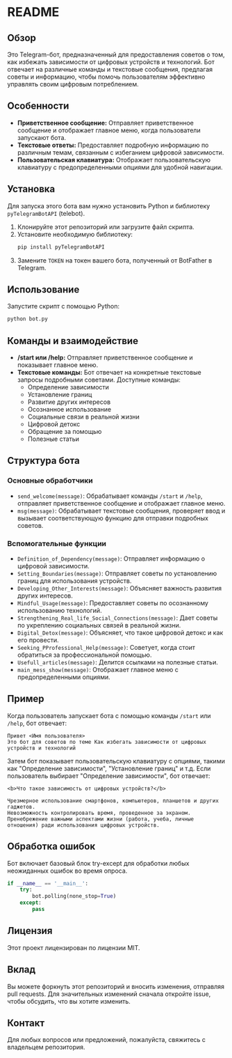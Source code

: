 # README

## Обзор
Это Telegram-бот, предназначенный для предоставления советов о том, как избежать зависимости от цифровых устройств и технологий. Бот отвечает на различные команды и текстовые сообщения, предлагая советы и информацию, чтобы помочь пользователям эффективно управлять своим цифровым потреблением.

## Особенности
- **Приветственное сообщение:** Отправляет приветственное сообщение и отображает главное меню, когда пользователи запускают бота.
- **Текстовые ответы:** Предоставляет подробную информацию по различным темам, связанным с избеганием цифровой зависимости.
- **Пользовательская клавиатура:** Отображает пользовательскую клавиатуру с предопределенными опциями для удобной навигации.

## Установка
Для запуска этого бота вам нужно установить Python и библиотеку `pyTelegramBotAPI` (telebot).

1. Клонируйте этот репозиторий или загрузите файл скрипта.
2. Установите необходимую библиотеку:
   ```bash
   pip install pyTelegramBotAPI
   ```
3. Замените `TOKEN` на токен вашего бота, полученный от BotFather в Telegram.

## Использование
Запустите скрипт с помощью Python:
```bash
python bot.py
```

## Команды и взаимодействие
- **/start или /help:** Отправляет приветственное сообщение и показывает главное меню.
- **Текстовые команды:** Бот отвечает на конкретные текстовые запросы подробными советами. Доступные команды:
  - Определение зависимости
  - Установление границ
  - Развитие других интересов
  - Осознанное использование
  - Социальные связи в реальной жизни
  - Цифровой детокс
  - Обращение за помощью
  - Полезные статьи

## Структура бота
### Основные обработчики
- `send_welcome(message)`: Обрабатывает команды `/start` и `/help`, отправляет приветственное сообщение и отображает главное меню.
- `msg(message)`: Обрабатывает текстовые сообщения, проверяет ввод и вызывает соответствующую функцию для отправки подробных советов.

### Вспомогательные функции
- `Definition_of_Dependency(message)`: Отправляет информацию о цифровой зависимости.
- `Setting_Boundaries(message)`: Отправляет советы по установлению границ для использования устройств.
- `Developing_Other_Interests(message)`: Объясняет важность развития других интересов.
- `Mindful_Usage(message)`: Предоставляет советы по осознанному использованию технологий.
- `Strengthening_Real_life_Social_Connections(message)`: Дает советы по укреплению социальных связей в реальной жизни.
- `Digital_Detox(message)`: Объясняет, что такое цифровой детокс и как его провести.
- `Seeking_PProfessional_Help(message)`: Советует, когда стоит обратиться за профессиональной помощью.
- `Usefull_articles(message)`: Делится ссылками на полезные статьи.
- `main_mess_show(message)`: Отображает главное меню с предопределенными опциями.

## Пример
Когда пользователь запускает бота с помощью команды `/start` или `/help`, бот отвечает:
```
Привет <Имя пользователя>
Это бот для советов по теме Как избегать зависимости от цифровых устройств и технологий
```
Затем бот показывает пользовательскую клавиатуру с опциями, такими как "Определение зависимости", "Установление границ" и т.д. Если пользователь выбирает "Определение зависимости", бот отвечает:
```
<b>Что такое зависимость от цифровых устройств?</b>

Чрезмерное использование смартфонов, компьютеров, планшетов и других гаджетов.
Невозможность контролировать время, проведенное за экраном.
Пренебрежение важными аспектами жизни (работа, учеба, личные отношения) ради использования цифровых устройств.
```

## Обработка ошибок
Бот включает базовый блок try-except для обработки любых неожиданных ошибок во время опроса.

```python
if __name__ == '__main__':
    try:
        bot.polling(none_stop=True)
    except:
        pass
```

## Лицензия
Этот проект лицензирован по лицензии MIT.

## Вклад
Вы можете форкнуть этот репозиторий и вносить изменения, отправляя pull requests. Для значительных изменений сначала откройте issue, чтобы обсудить, что вы хотите изменить.

## Контакт
Для любых вопросов или предложений, пожалуйста, свяжитесь с владельцем репозитория.